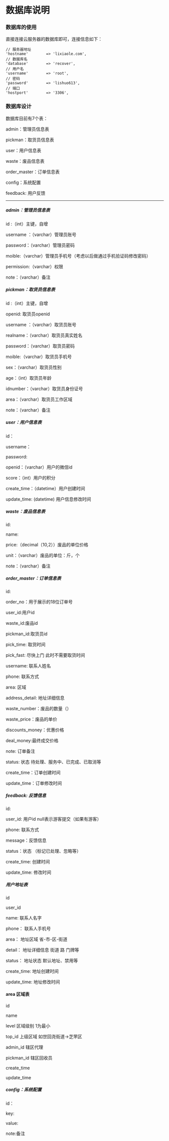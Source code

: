 # 数据库说明

### 数据库的使用

直接连接云服务器的数据库即可，连接信息如下：

```
// 服务器地址
'hostname'        => 'lixiaole.com',
// 数据库名
'database'        => 'recover',
// 用户名
'username'        => 'root',
// 密码
'password'        => 'lishuo613',
// 端口
'hostport'        => '3306',
```

### 数据库设计

数据库目前有7个表：

admin：管理员信息表

pickman：取货员信息表

user：用户信息表

waste：废品信息表

order_master：订单信息表

config：系统配置

feedback: 用户反馈

------

##### admin：管理员信息表

id :（int）主键，自增

username ：（varchar）管理员账号

password：（varchar）管理员密码

moible:（varchar）管理员手机号（考虑以后做通过手机验证码修改密码）

permission:（varchar）权限

note：（varchar）备注



##### pickman：取货员信息表

id :（int）主键，自增

openid: 取货员openid

username ：（varchar）取货员账号

realname：（varchar）取货员真实姓名

password：（varchar）取货员密码

moible:（varchar）取货员手机号

sex：（varchar）取货员性别

age：（int）取货员年龄

idnumber：（varchar）取货员身份证号

area：（varchar）取货员工作区域

note：（varchar）备注



##### user：用户信息表

id：

username：

password:

openid：（varchar）用户的微信id

score：（int）用户的积分

create_time：（datetime）用户创建时间

update_time: (datetime) 用户信息修改时间


##### waste：废品信息表

id:

name:

price:（decimal（10,2））废品的单位价格

unit：（varchar）废品的单位：斤，个

note：（varchar）备注



##### order_master：订单信息表

id:

order_no：用于展示的18位订单号

user_id:用户id

waste_id:废品id

pickman_id:取货员id

pick_time: 取货时间

pick_fast: 尽快上门 此时不需要取货时间

username: 联系人姓名

phone: 联系方式

area: 区域

address_detail: 地址详细信息

waste_number：废品的数量（）

waste_price：废品的单价

discounts_money：优惠价格

deal_money:最终成交价格

note: 订单备注

status: 状态 待处理、服务中、已完成、已取消等

create_time：订单创建时间

update_time：订单修改时间


##### feedback: 反馈信息

id: 

user_id: 用户id null表示游客提交（如果有游客）

phone: 联系方式

message：反馈信息

status：状态 （标记已处理、忽略等）

create_time: 创建时间 
 
update_time: 修改时间

##### 用户地址表

id

user_id

name: 联系人名字

phone： 联系人手机号

area： 地址区域 省-市-区-街道

detail： 地址详细信息 街道 路 门牌等

status： 地址状态 默认地址、禁用等

create_time: 地址创建时间

update_time: 地址修改时间

#### area 区域表 
id

name

level 区域级别 1为最小 

top_id 上级区域 如世回尧街道->芝罘区

admin_id 辖区代理 

pickman_id 辖区回收员

create_time

update_time

##### config：系统配置

id：

key:

value:

note:备注

